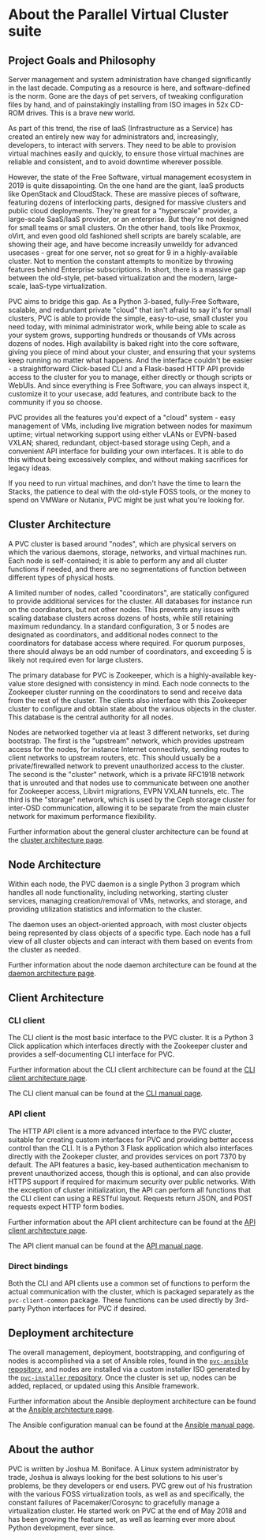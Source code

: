 # About the Parallel Virtual Cluster suite

## Project Goals and Philosophy

Server management and system administration have changed significantly in the last decade. Computing as a resource is here, and software-defined is the norm. Gone are the days of pet servers, of tweaking configuration files by hand, and of painstakingly installing from ISO images in 52x CD-ROM drives. This is a brave new world.

As part of this trend, the rise of IaaS (Infrastructure as a Service) has created an entirely new way for administrators and, increasingly, developers, to interact with servers. They need to be able to provision virtual machines easily and quickly, to ensure those virtual machines are reliable and consistent, and to avoid downtime wherever possible.

However, the state of the Free Software, virtual management ecosystem in 2019 is quite dissapointing. On the one hand are the giant, IaaS products like OpenStack and CloudStack. These are massive pieces of software, featuring dozens of interlocking parts, designed for massive clusters and public cloud deployments. They're great for a "hyperscale" provider, a large-scale SaaS/IaaS provider, or an enterprise. But they're not designed for small teams or small clusters. On the other hand, tools like Proxmox, oVirt, and even good old fashioned shell scripts are barely scalable, are showing their age, and have become increasily unweildy for advanced usecases - great for one server, not so great for 9 in a highly-available cluster. Not to mention the constant attempts to monitize by throwing features behind Enterprise subscriptions. In short, there is a massive gap between the old-style, pet-based virtualization and the modern, large-scale, IaaS-type virtualization.

PVC aims to bridge this gap. As a Python 3-based, fully-Free Software, scalable, and redundant private "cloud" that isn't afraid to say it's for small clusters, PVC is able to provide the simple, easy-to-use, small cluster you need today, with minimal administrator work, while being able to scale as your system grows, supporting hundreds or thousands of VMs across dozens of nodes. High availability is baked right into the core software, giving you piece of mind about your cluster, and ensuring that your systems keep running no matter what happens. And the interface couldn't be easier - a straightforward Click-based CLI and a Flask-based HTTP API provide access to the cluster for you to manage, either directly or though scripts or WebUIs. And since everything is Free Software, you can always inspect it, customize it to your usecase, add features, and contribute back to the community if you so choose.

PVC provides all the features you'd expect of a "cloud" system - easy management of VMs, including live migration between nodes for maximum uptime; virtual networking support using either vLANs or EVPN-based VXLAN; shared, redundant, object-based storage using Ceph, and a convenient API interface for building your own interfaces. It is able to do this without being excessively complex, and without making sacrifices for legacy ideas.

If you need to run virtual machines, and don't have the time to learn the Stacks, the patience to deal with the old-style FOSS tools, or the money to spend on VMWare or Nutanix, PVC might be just what you're looking for.

## Cluster Architecture

A PVC cluster is based around "nodes", which are physical servers on which the various daemons, storage, networks, and virtual machines run. Each node is self-contained; it is able to perform any and all cluster functions if needed, and there are no segmentations of function between different types of physical hosts.

A limited number of nodes, called "coordinators", are statically configured to provide additional services for the cluster. All databases for instance run on the coordinators, but not other nodes. This prevents any issues with scaling database clusters across dozens of hosts, while still retaining maximum redundancy. In a standard configuration, 3 or 5 nodes are designated as coordinators, and additional nodes connect to the coordinators for database access where required. For quorum purposes, there should always be an odd number of coordinators, and exceeding 5 is likely not required even for large clusters.

The primary database for PVC is Zookeeper, which is a highly-available key-value store designed with consistency in mind. Each node connects to the Zookeeper cluster running on the coordinators to send and receive data from the rest of the cluster. The clients also interface with this Zookeeper cluster to configure and obtain state about the various objects in the cluster. This database is the central authority for all nodes.

Nodes are networked together via at least 3 different networks, set during bootstrap. The first is the "upstream" network, which provides upstream access for the nodes, for instance Internet connectivity, sending routes to client networks to upstream routers, etc. This should usually be a private/firewalled network to prevent unauthorized access to the cluster. The second is the "cluster" network, which is a private RFC1918 network that is unrouted and that nodes use to communicate between one another for Zookeeper access, Libvirt migrations, EVPN VXLAN tunnels, etc. The third is the "storage" network, which is used by the Ceph storage cluster for inter-OSD communication, allowing it to be separate from the main cluster network for maximum performance flexibility.

Further information about the general cluster architecture can be found at the [cluster architecture page](/architecture/cluster).

## Node Architecture

Within each node, the PVC daemon is a single Python 3 program which handles all node functionality, including networking, starting cluster services, managing creation/removal of VMs, networks, and storage, and providing utilization statistics and information to the cluster.

The daemon uses an object-oriented approach, with most cluster objects being represented by class objects of a specific type. Each node has a full view of all cluster objects and can interact with them based on events from the cluster as needed.

Further information about the node daemon architecture can be found at the [daemon architecture page](/architecture/daemon).

## Client Architecture

### CLI client

The CLI client is the most basic interface to the PVC cluster. It is a Python 3 Click application which interfaces directly with the Zookeeper cluster and provides a self-documenting CLI interface for PVC.

Further information about the CLI client architecture can be found at the [CLI client architecture page](/architecture/cli).

The CLI client manual can be found at the [CLI manual page](/manuals/cli).

### API client

The HTTP API client is a more advanced interface to the PVC cluster, suitable for creating custom interfaces for PVC and providing better access control than the CLI. It is a Python 3 Flask application which also interfaces directly with the Zookeper cluster, and provides services on port 7370 by default. The API features a basic, key-based authentication mechanism to prevent unauthorized access, though this is optional, and can also provide HTTPS support if required for maximum security over public networks. With the exception of cluster initialization, the API can perform all functions that the CLI client can using a RESTful layout. Requests return JSON, and POST requests expect HTTP form bodies.

Further information about the API client architecture can be found at the [API client architecture page](/architecture/api).

The API client manual can be found at the [API manual page](/manuals/api).

### Direct bindings

Both the CLI and API clients use a common set of functions to perform the actual communication with the cluster, which is packaged separately as the `pvc-client-common` package. These functions can be used directly by 3rd-party Python interfaces for PVC if desired.

## Deployment architecture

The overall management, deployment, bootstrapping, and configuring of nodes is accomplished via a set of Ansible roles, found in the [`pvc-ansible` repository](https://github.com/parallelvirtualcluster/pvc-ansible), and nodes are installed via a custom installer ISO generated by the [`pvc-installer` repository](https://github.com/parallelvirtualcluster/pvc-installer). Once the cluster is set up, nodes can be added, replaced, or updated using this Ansible framework.

Further information about the Ansible deployment architecture can be found at the [Ansible architecture page](/architecture/ansible).

The Ansible configuration manual can be found at the [Ansible manual page](/manuals/ansible).

## About the author

PVC is written by Joshua M. Boniface. A Linux system administrator by trade, Joshua is always looking for the best solutions to his user's problems, be they developers or end users. PVC grew out of his frustration with the various FOSS virtualization tools, as well as and specifically, the constant failures of Pacemaker/Corosync to gracefully manage a virtualization cluster. He started work on PVC at the end of May 2018 and has been growing the feature set, as well as learning ever more about Python development, ever since.
